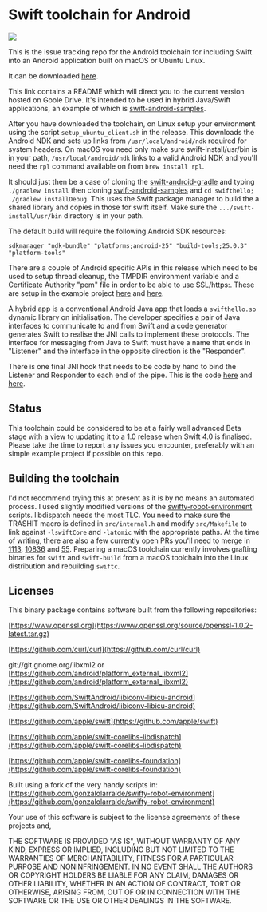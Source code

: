 # Swift toolchain for Android

![](http://johnholdsworth.com/swifthello.jpg)

This is the issue tracking repo for the Android toolchain for including Swift into an Android application built on macOS or Ubuntu Linux.

It can be downloaded [here](http://johnholdsworth.com/android_toolchain.tgz).

This link contains a README which will direct you to the current version hosted on Goole Drive. It's intended to be used in hybrid Java/Swift applications, an example of which is [swift-android-samples](https://github.com/SwiftJava/swift-android-samples).

After you have downloaded the toolchain, on Linux setup your environment using the script `setup_ubuntu_client.sh` in the release. This downloads the Android NDK and sets up links from `/usr/local/android/ndk` required for system headers. On macOS you need only make sure swift-install/usr/bin is in your path, `/usr/local/android/ndk` links to a valid Android NDK and you'll need the `rpl` command available on from `brew install rpl`.

It should just then be a case of cloning the [swift-android-gradle](https://github.com/SwiftJava/swift-android-gradle) and typing `./gradlew install` then cloning [swift-android-samples](https://github.com/SwiftJava/swift-android-samples) and `cd swifthello; ./gradlew installDebug`. This uses the Swift package manager to build the a shared library and copies in those for swift itself. Make sure the `.../swift-install/usr/bin` directory is in your path.

The default build will require the following Android SDK resources:

	sdkmanager "ndk-bundle" "platforms;android-25" "build-tools;25.0.3" "platform-tools" 

There are a couple of Android specific APIs in this release which need to be used to setup thread cleanup, the TMPDIR environment variable and a Certificate Authority "pem" file in order to be able to use SSL/https:. These are setup in the example project [here](https://github.com/SwiftJava/swift-android-samples/blob/master/swifthello/src/main/java/net/zhuoweizhang/swifthello/SwiftHello.java#L35) and [here](https://github.com/SwiftJava/swift-android-samples/blob/master/swifthello/src/main/swift/Sources/main.swift#L20).

A hybrid app is a conventional Android Java app that loads a `swifthello.so` dynamic library on initialisation. The developer specifies a pair of Java interfaces to communicate to and from Swift and a code generator generates Swift to realise the JNI calls to implement these protocols. The interface for messaging from Java to Swift must have a name that ends in "Listener" and the interface in the opposite direction is the "Responder".

There is one final JNI hook that needs to be code by hand to bind the Listener and Responder to each end of the pipe. This is the code [here](https://github.com/SwiftJava/swift-android-samples/blob/master/swifthello/src/main/java/net/zhuoweizhang/swifthello/SwiftHello.java#L85) and [here](https://github.com/SwiftJava/swift-android-samples/blob/master/swifthello/src/main/swift/Sources/main.swift#L10).

## Status

This toolchain could be considered to be at a fairly well advanced Beta stage with a view to updating it to a 1.0 release when Swift 4.0 is finalised. Please take the time to report any issues you encounter, preferably with an simple example project if possible on this repo.

## Building the toolchain

I'd not recommend trying this at present as it is by no means an automated process. I used slightly modified versions of the [swifty-robot-environment](https://github.com/gonzalolarralde/swifty-robot-environment) scripts. libdispatch needs the most TLC. You need to make sure the TRASHIT macro is defined in `src/internal.h` and modify `src/Makefile` to link against `-lswiftCore` and `-latomic` with the appropriate paths. At the time of writing, there are also a few currently open PRs you'll need to merge in [1113](https://github.com/apple/swift-corelibs-foundation/pull/1113), [10836](https://github.com/apple/swift/pull/10836) and [55](https://github.com/apple/swift-llvm/pull/55). Preparing a macOS toolchain currently involves grafting binaries for `swift` and `swift-build` from a macOS toolchain into the Linux distribution and rebuilding `swiftc`.

## Licenses

This binary package contains software built from the following repositories:

[https://www.openssl.org](https://www.openssl.org/source/openssl-1.0.2-latest.tar.gz)

[https://github.com/curl/curl](https://github.com/curl/curl)

git://git.gnome.org/libxml2 or
[https://github.com/android/platform_external_libxml2](https://github.com/android/platform_external_libxml2)

[https://github.com/SwiftAndroid/libiconv-libicu-android](https://github.com/SwiftAndroid/libiconv-libicu-android)

[https://github.com/apple/swift](https://github.com/apple/swift)

[https://github.com/apple/swift-corelibs-libdispatch](https://github.com/apple/swift-corelibs-libdispatch)

[https://github.com/apple/swift-corelibs-foundation](https://github.com/apple/swift-corelibs-foundation)

Built using a fork of the very handy scripts in:
[https://github.com/gonzalolarralde/swifty-robot-environment](https://github.com/gonzalolarralde/swifty-robot-environment)

Your use of this software is subject to the license agreements of these projects and,

THE SOFTWARE IS PROVIDED "AS IS", WITHOUT WARRANTY OF ANY KIND, EXPRESS OR IMPLIED, 
INCLUDING BUT NOT LIMITED TO THE WARRANTIES OF MERCHANTABILITY, FITNESS FOR A PARTICULAR 
PURPOSE AND NONINFRINGEMENT. IN NO EVENT SHALL THE AUTHORS OR COPYRIGHT HOLDERS BE LIABLE 
FOR ANY CLAIM, DAMAGES OR OTHER LIABILITY, WHETHER IN AN ACTION OF CONTRACT, TORT OR OTHERWISE, 
ARISING FROM, OUT OF OR IN CONNECTION WITH THE SOFTWARE OR THE USE OR OTHER DEALINGS IN THE SOFTWARE.
